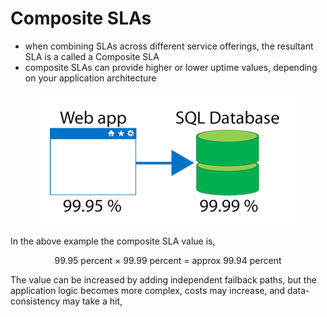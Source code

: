 # Composite SLAs

- when combining SLAs across different service offerings, the resultant SLA is a called a Composite SLA
- composite SLAs can provide higher or lower uptime values, depending on your application architecture

<p align="center">
<img src="https://raw.githubusercontent.com/BIT-R0nIn/AZ-900-Microsoft-Azure-Fundamentals-Study-Notes/master/img/csla.png">
</p>

In the above example the composite SLA value is,

<p align="center">99.95 percent × 99.99 percent = approx 99.94 percent</p>

The value can be increased by adding independent failback paths, but the application logic becomes more complex, costs may increase, and data-consistency may take a hit,